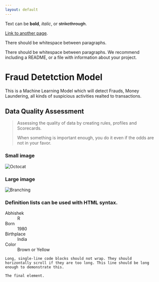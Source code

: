 ```yaml
---
layout: default
---
```


Text can be **bold**, _italic_, or ~~strikethrough~~.

[Link to another page](./another-page.html).

There should be whitespace between paragraphs.

There should be whitespace between paragraphs. We recommend including a README, or a file with information about your project.

# Fraud Detetction Model

This is a Machine Learning Model which will detect Frauds, Money Laundering, all kinds of suspicious activities realted to transactions.

## Data Quality Assessment

> Assessing the quality of data by creating rules, profiles and Scorecards.
>
> When something is important enough, you do it even if the odds are not in your favor.


### Small image

![Octocat](https://github.githubassets.com/images/icons/emoji/octocat.png)

### Large image

![Branching](https://guides.github.com/activities/hello-world/branching.png)


### Definition lists can be used with HTML syntax.

<dl>
<dt>Abhishek</dt>
<dd>R</dd>
<dt>Born</dt>
<dd>1980</dd>
<dt>Birthplace</dt>
<dd>India</dd>
<dt>Color</dt>
<dd>Brown or Yellow</dd>
</dl>

```
Long, single-line code blocks should not wrap. They should horizontally scroll if they are too long. This line should be long enough to demonstrate this.
```

```
The final element.
```
